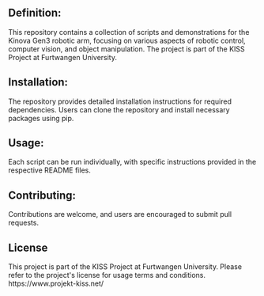 <h2>Definition:</h2>

<p>This repository contains a collection of scripts and demonstrations for the Kinova Gen3 robotic arm,
focusing on various aspects of robotic control, computer vision, and object manipulation. The project is part of the KISS Project at Furtwangen University.</p>

<h2>Installation: </h2>

<p>The repository provides detailed installation instructions for required dependencies. Users can clone the repository and install necessary packages using pip.</p>

<h2>Usage: </h2>

<p>Each script can be run individually, with specific instructions provided in the respective README files.</p>

<h2>Contributing:</h2>

<p>Contributions are welcome, and users are encouraged to submit pull requests.</p>

<h2>License</h2>

<p>This project is part of the KISS Project at Furtwangen University. Please refer to the project's license for usage terms and conditions. https://www.projekt-kiss.net/</p>
